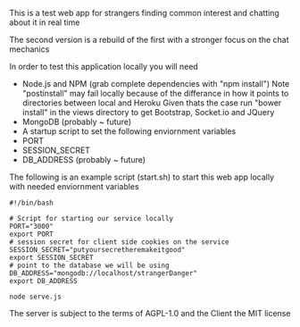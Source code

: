 This is a test web app for strangers finding common interest and chatting about it in real time


The second version is a rebuild of the first with a stronger focus on the chat mechanics


In order to test this application locally you will need


* Node.js and NPM (grab complete dependencies with "npm install")
Note "postinstall" may fail locally because of the differance in how it points to directories between local and Heroku
Given thats the case run "bower install" in the views directory to get Bootstrap, Socket.io and JQuery
* MongoDB     (probably ~ future)
* A startup script to set the following enviornment variables
* PORT
* SESSION_SECRET
* DB_ADDRESS  (probably ~ future)


The following is an example script (start.sh) to start this web app locally with needed enviornment variables

    #!/bin/bash

    # Script for starting our service locally
    PORT="3000"
    export PORT
    # session secret for client side cookies on the service
    SESSION_SECRET="putyoursecretheremakeitgood"
    export SESSION_SECRET
    # point to the database we will be using
    DB_ADDRESS="mongodb://localhost/strangerDanger"
    export DB_ADDRESS

    node serve.js

The server is subject to the terms of AGPL-1.0 and the Client the MIT license
